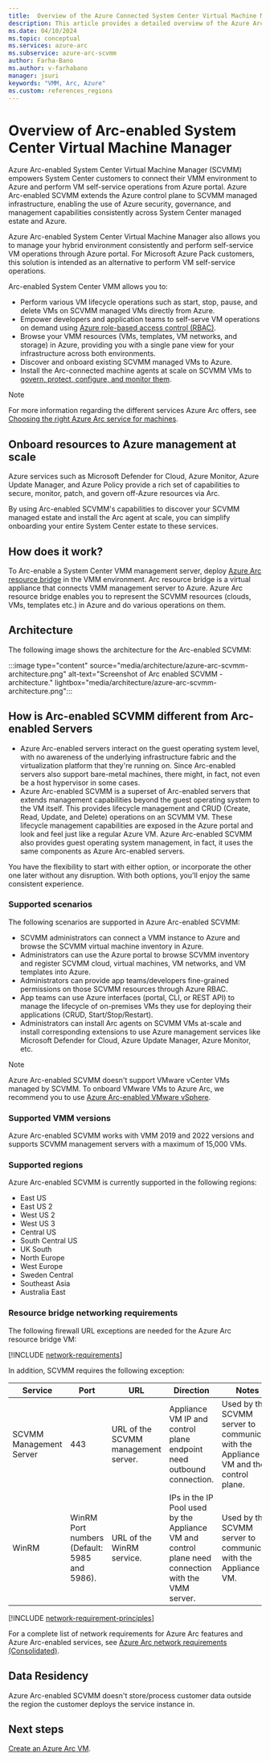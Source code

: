 ```yaml
---
title:  Overview of the Azure Connected System Center Virtual Machine Manager 
description: This article provides a detailed overview of the Azure Arc-enabled System Center Virtual Machine Manager.
ms.date: 04/10/2024
ms.topic: conceptual
ms.services: azure-arc
ms.subservice: azure-arc-scvmm
author: Farha-Bano
ms.author: v-farhabano
manager: jsuri
keywords: "VMM, Arc, Azure"
ms.custom: references_regions
---
```


# Overview of Arc-enabled System Center Virtual Machine Manager

Azure Arc-enabled System Center Virtual Machine Manager (SCVMM) empowers System Center customers to connect their VMM environment to Azure and perform VM self-service operations from Azure portal. Azure Arc-enabled SCVMM extends the Azure control plane to SCVMM managed infrastructure, enabling the use of Azure security, governance, and management capabilities consistently across System Center managed estate and Azure.

Azure Arc-enabled System Center Virtual Machine Manager also allows you to manage your hybrid environment consistently and perform self-service VM operations through Azure portal. For Microsoft Azure Pack customers, this solution is intended as an alternative to perform VM self-service operations.

Arc-enabled System Center VMM allows you to:

- Perform various VM lifecycle operations such as start, stop, pause, and delete VMs on SCVMM managed VMs directly from Azure.
- Empower developers and application teams to self-serve VM operations on demand using [Azure role-based access control (RBAC)](/azure/role-based-access-control/overview).
- Browse your VMM resources (VMs, templates, VM networks, and storage) in Azure, providing you with a single pane view for your infrastructure across both environments.
- Discover and onboard existing SCVMM managed VMs to Azure.
- Install the Arc-connected machine agents at scale on SCVMM VMs to [govern, protect, configure, and monitor them](../servers/overview.md#supported-cloud-operations).

> [!NOTE]
> For more information regarding the different services Azure Arc offers, see [Choosing the right Azure Arc service for machines](../choose-service.md).

## Onboard resources to Azure management at scale

Azure services such as Microsoft Defender for Cloud, Azure Monitor, Azure Update Manager, and Azure Policy provide a rich set of capabilities to secure, monitor, patch, and govern off-Azure resources via Arc.

By using Arc-enabled SCVMM's capabilities to discover your SCVMM managed estate and install the Arc agent at scale, you can simplify onboarding your entire System Center estate to these services.

## How does it work?

To Arc-enable a System Center VMM management server, deploy [Azure Arc resource bridge](../resource-bridge/overview.md) in the VMM environment. Arc resource bridge is a virtual appliance that connects VMM management server to Azure. Azure Arc resource bridge enables you to represent the SCVMM resources (clouds, VMs, templates etc.) in Azure and do various operations on them.

## Architecture

The following image shows the architecture for the Arc-enabled SCVMM:

:::image type="content" source="media/architecture/azure-arc-scvmm-architecture.png" alt-text="Screenshot of Arc enabled SCVMM - architecture." lightbox="media/architecture/azure-arc-scvmm-architecture.png":::

## How is Arc-enabled SCVMM different from Arc-enabled Servers

- Azure Arc-enabled servers interact on the guest operating system level, with no awareness of the underlying infrastructure fabric and the virtualization platform that they're running on. Since Arc-enabled servers also support bare-metal machines, there might, in fact, not even be a host hypervisor in some cases.
- Azure Arc-enabled SCVMM is a superset of Arc-enabled servers that extends management capabilities beyond the guest operating system to the VM itself. This provides lifecycle management and CRUD (Create, Read, Update, and Delete) operations on an SCVMM VM. These lifecycle management capabilities are exposed in the Azure portal and look and feel just like a regular Azure VM. Azure Arc-enabled SCVMM also provides guest operating system management, in fact, it uses the same components as Azure Arc-enabled servers.

You have the flexibility to start with either option, or incorporate the other one later without any disruption. With both options, you'll enjoy the same consistent experience.

### Supported scenarios

The following scenarios are supported in Azure Arc-enabled SCVMM:

- SCVMM administrators can connect a VMM instance to Azure and browse the SCVMM virtual machine inventory in Azure.
- Administrators can use the Azure portal to browse SCVMM inventory and register SCVMM cloud, virtual machines, VM networks, and VM templates into Azure.
- Administrators can provide app teams/developers fine-grained permissions on those SCVMM resources through Azure RBAC.
- App teams can use Azure interfaces (portal, CLI, or REST API) to manage the lifecycle of on-premises VMs they use for deploying their applications (CRUD, Start/Stop/Restart).
- Administrators can install Arc agents on SCVMM VMs at-scale and install corresponding extensions to use Azure management services like Microsoft Defender for Cloud, Azure Update Manager, Azure Monitor, etc.  

>[!NOTE]
> Azure Arc-enabled SCVMM doesn't support VMware vCenter VMs managed by SCVMM. To onboard VMware VMs to Azure Arc, we recommend you to use [Azure Arc-enabled VMware vSphere](../vmware-vsphere/overview.md). 

### Supported VMM versions

Azure Arc-enabled SCVMM works with VMM 2019 and 2022 versions and supports SCVMM management servers with a maximum of 15,000 VMs.

### Supported regions

Azure Arc-enabled SCVMM is currently supported in the following regions:

- East US
- East US 2
- West US 2
- West US 3
- Central US
- South Central US
- UK South
- North Europe
- West Europe
- Sweden Central
- Southeast Asia
- Australia East

### Resource bridge networking requirements

The following firewall URL exceptions are needed for the Azure Arc resource bridge VM:

[!INCLUDE [network-requirements](../resource-bridge/includes/network-requirements.md)]

In addition, SCVMM requires the following exception:

| **Service** | **Port** | **URL** | **Direction** | **Notes**|
| --- | --- | --- | --- | --- |
| SCVMM Management Server | 443 | URL of the SCVMM management server. | Appliance VM IP and control plane endpoint need outbound connection. | Used by the SCVMM server to communicate with the Appliance VM and the control plane. |
| WinRM | WinRM Port numbers (Default: 5985 and 5986). | URL of the WinRM service. | IPs in the IP Pool used by the Appliance VM and control plane need connection with the VMM server. | Used by the SCVMM server to communicate with the Appliance VM. |

[!INCLUDE [network-requirement-principles](../includes/network-requirement-principles.md)]

For a complete list of network requirements for Azure Arc features and Azure Arc-enabled services, see [Azure Arc network requirements (Consolidated)](../network-requirements-consolidated.md).

## Data Residency

Azure Arc-enabled SCVMM doesn't store/process customer data outside the region the customer deploys the service instance in.

## Next steps

[Create an Azure Arc VM](create-virtual-machine.md).
